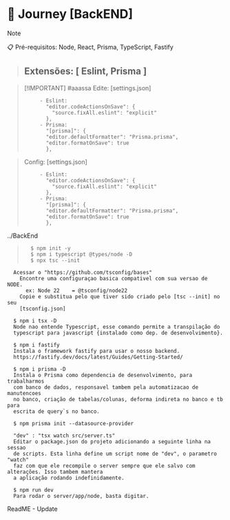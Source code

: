# 🚀 Journey [BackEND]

> [!NOTE]
> 📋 Pré-requisitos: Node, React, Prisma, TypeScript, Fastify


> ## Extensões: [ Eslint, Prisma ]

> [!IMPORTANT] #aaassa
> Edite:   [settings.json]
> 
>          - Eslint:
>            "editor.codeActionsOnSave": {
>              "source.fixAll.eslint": "explicit"
>            },
>          - Prisma:
>            "[prisma]": {
>            "editor.defaultFormatter": "Prisma.prisma",
>            "editor.formatOnSave": true
>            },
>            

>Config:   [settings.json]
>
>          - Eslint:
>            "editor.codeActionsOnSave": {
>              "source.fixAll.eslint": "explicit"
>            },
>          - Prisma:
>            "[prisma]": {
>            "editor.defaultFormatter": "Prisma.prisma",
>            "editor.formatOnSave": true
>            },
>

../BackEnd
>
>       $ npm init -y
>       $ npm i typescript @types/node -D
>       $ npx tsc --init

      Acessar o "https://github.com/tsconfig/bases"
        Encontre uma configuraçao basica compativel com sua versao de NODE.
          ex: Node 22	 = @tsconfig/node22
        Copie e substitua pelo que tiver sido criado pelo [tsc --init] no seu 
        [tsconfig.json]

      $ npm i tsx -D
      Node nao entende Typescript, esse comando permite a transpilação do 
      typescript para javascript {instalado como dep. de desenvolvimento}.
      
      $ npm i fastify
      Instala o framework fastify para usar o nosso backend.
      https://fastify.dev/docs/latest/Guides/Getting-Started/

      $ npm i prisma -D
      Instala o Prisma como dependencia de desenvolvimento, para trabalharmos 
      com banco de dados, responsavel tambem pela automatizacao de manutencoes 
      no banco, criação de tabelas/colunas, deforma indireta no banco e tb para 
      escrita de query`s no banco.
      
      $ npm prisma init --datasource-provider 
      
      "dev" : "tsx watch src/server.ts"
      Editar o package.json do projeto adicionando a seguinte linha na sessao 
      de scripts. Esta linha define um script nome de "dev", o parametro "watch" 
      faz com que ele recompile o server sempre que ele salvo com alterações. Isso tambem mantera 
      a aplicação rodando indefinidamente.

      $ npm run dev
      Para rodar o server/app/node, basta digitar.

ReadME - Update